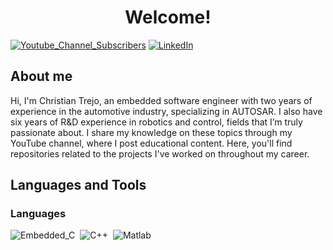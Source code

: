 <h1 align="center"> Welcome! </h1>


[![Youtube_Channel_Subscribers](https://img.shields.io/youtube/channel/subscribers/UCaZshs4Uoqf6Ysq35iyOSew)](https://www.youtube.com/@SDyChristian)
[![LinkedIn](https://img.shields.io/badge/LinkedIn-blue?logo=linkedin&logoColor=white&style=for-the-bad)](https://www.linkedin.com/in/christian-alejandro-trejo-ramos-49b110113/)

## About me

Hi, I'm Christian Trejo, an embedded software engineer with two years of experience in the automotive industry, specializing in AUTOSAR. I also have six years of R&D experience in robotics and control, fields that I’m truly passionate about. I share my knowledge on these topics through my YouTube channel, where I post educational content. Here, you'll find repositories related to the projects I've worked on throughout my career.

## Languages and Tools 
### Languages

![Embedded_C](https://img.shields.io/badge/C-Embedded-blue)&nbsp;
![C++](https://img.shields.io/badge/C-%2B%2B-blue)&nbsp;
![Matlab](https://img.shields.io/badge/Matlab-orange)&nbsp;





